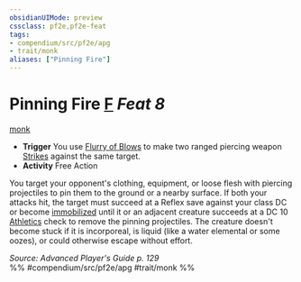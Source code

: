 ```yaml
---
obsidianUIMode: preview
cssclass: pf2e,pf2e-feat
tags:
- compendium/src/pf2e/apg
- trait/monk
aliases: ["Pinning Fire"]
---
```

# Pinning Fire  [F](../../Rules/core-rulebook/chapter-9-playing-the-game.md#Actions "Free Action") *Feat 8*  
[monk](../../Rules/traits/monk.md)  

- **Trigger** You use [Flurry of Blows](../../Rules/actions/flurry-of-blows.md) to make two ranged piercing weapon [Strikes](../../Rules/actions/strike.md) against the same target.
- **Activity** Free Action

You target your opponent's clothing, equipment, or loose flesh with piercing projectiles to pin them to the ground or a nearby surface. If both your attacks hit, the target must succeed at a Reflex save against your class DC or become [immobilized](../../Rules/conditions.md#Immobilized) until it or an adjacent creature succeeds at a DC 10 [Athletics](../skills.md#Athletics) check to remove the pinning projectiles. The creature doesn't become stuck if it is incorporeal, is liquid (like a water elemental or some oozes), or could otherwise escape without effort.

*Source: Advanced Player's Guide p. 129*  
%% #compendium/src/pf2e/apg #trait/monk %%